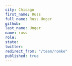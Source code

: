 ```yaml
---
city: Chicago
first_name: Russ
full_name: Russ Unger
github: 
last_name: Unger
name: russ
role: 
state: 
twitter: 
redirect_from: "/team/romke"
published: true
---
```


